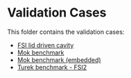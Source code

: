# Validation Cases

This folder contains the validation cases:

- [FSI lid driven cavity](https://github.com/KratosMultiphysics/Examples/blob/master/fluid_structure_interaction/validation/fsi_lid_driven_cavity/README.md)
- [Mok benchmark](https://github.com/KratosMultiphysics/Examples/blob/master/fluid_structure_interaction/validation/fsi_mok/README.md)
- [Mok benchmark (embedded)](https://github.com/KratosMultiphysics/Examples/blob/master/fluid_structure_interaction/validation/embedded_fsi_mok/README.md)
- [Turek benchmark - FSI2](https://github.com/KratosMultiphysics/Examples/blob/master/fluid_structure_interaction/validation/fsi_turek_FSI2/README.md)
